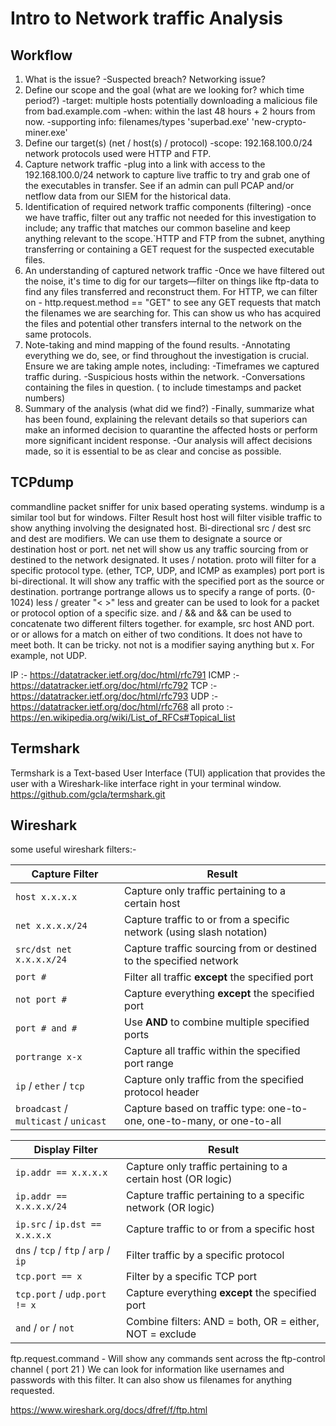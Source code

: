 # Intro to Network traffic Analysis

## Workflow
1. What is the issue?
	-Suspected breach? Networking issue?
2. Define our scope and the goal (what are we looking for? which time period?)
	-target: multiple hosts potentially downloading a malicious file from bad.example.com
	-when: within the last 48 hours + 2 hours from now.
	-supporting info: filenames/types 'superbad.exe' 'new-crypto-miner.exe'
3. Define our target(s) (net / host(s) / protocol)
	-scope: 192.168.100.0/24 network protocols used were HTTP and FTP.
4. Capture network traffic
	-plug into a link with access to the 192.168.100.0/24 network to capture live traffic to try and grab one of the executables in transfer. See if an admin can pull PCAP and/or netflow 	data from our SIEM for the historical data.
5. Identification of required network traffic components (filtering)
	-once we have traffic, filter out any traffic not needed for this investigation to include; any traffic that matches our common baseline and keep anything relevant to the scope.`HTTP 	and FTP from the subnet, anything transferring or containing a GET request for the suspected executable files.
6. An understanding of captured network traffic
	-Once we have filtered out the noise, it's time to dig for our targets—filter on things like ftp-data to find any files transferred and reconstruct them. For HTTP, we can filter on - 	http.request.method == "GET" to see any GET requests that match the filenames we are searching for. This can show us who has acquired the files and potential other transfers internal 	to the network on the same protocols.
7. Note-taking and mind mapping of the found results.
	-Annotating everything we do, see, or find throughout the investigation is crucial. Ensure we are taking ample notes, including:
	-Timeframes we captured traffic during.
	-Suspicious hosts within the network.
	-Conversations containing the files in question. ( to include timestamps and packet numbers)
8. Summary of the analysis (what did we find?)
	-Finally, summarize what has been found, explaining the relevant details so that superiors can make an informed decision to quarantine the affected hosts or perform more significant 	incident response.
	-Our analysis will affect decisions made, so it is essential to be as clear and concise as possible.

## TCPdump
commandline packet sniffer for unix based operating systems. windump is a similar tool but for windows.
Filter	Result
host	host will filter visible traffic to show anything involving the designated host. Bi-directional
src / dest	src and dest are modifiers. We can use them to designate a source or destination host or port.
net	net will show us any traffic sourcing from or destined to the network designated. It uses / notation.
proto	will filter for a specific protocol type. (ether, TCP, UDP, and ICMP as examples)
port	port is bi-directional. It will show any traffic with the specified port as the source or destination.
portrange	portrange allows us to specify a range of ports. (0-1024)
less / greater "< >"	less and greater can be used to look for a packet or protocol option of a specific size.
and / &&	and && can be used to concatenate two different filters together. for example, src host AND port.
or	or allows for a match on either of two conditions. It does not have to meet both. It can be tricky.
not	not is a modifier saying anything but x. For example, not UDP.


IP :- https://datatracker.ietf.org/doc/html/rfc791
ICMP :- https://datatracker.ietf.org/doc/html/rfc792
TCP :- https://datatracker.ietf.org/doc/html/rfc793
UDP :- https://datatracker.ietf.org/doc/html/rfc768
all proto :- https://en.wikipedia.org/wiki/List_of_RFCs#Topical_list


## Termshark
Termshark is a Text-based User Interface (TUI) application that provides the user with a Wireshark-like interface right in your terminal window.
https://github.com/gcla/termshark.git

## Wireshark
some useful wireshark filters:-

| Capture Filter                 | Result                                                                 |
|-------------------------------|------------------------------------------------------------------------|
| `host x.x.x.x`                | Capture only traffic pertaining to a certain host                      |
| `net x.x.x.x/24`              | Capture traffic to or from a specific network (using slash notation)   |
| `src/dst net x.x.x.x/24`      | Capture traffic sourcing from or destined to the specified network     |
| `port #`                      | Filter all traffic **except** the specified port                       |
| `not port #`                  | Capture everything **except** the specified port                       |
| `port # and #`                | Use **AND** to combine multiple specified ports                        |
| `portrange x-x`               | Capture all traffic within the specified port range                    |
| `ip` / `ether` / `tcp`        | Capture only traffic from the specified protocol header                |
| `broadcast` / `multicast` / `unicast` | Capture based on traffic type: one-to-one, one-to-many, or one-to-all |

| Display Filter                    | Result                                                                 |
|----------------------------------|------------------------------------------------------------------------|
| `ip.addr == x.x.x.x`             | Capture only traffic pertaining to a certain host (OR logic)           |
| `ip.addr == x.x.x.x/24`          | Capture traffic pertaining to a specific network (OR logic)            |
| `ip.src` / `ip.dst == x.x.x.x`   | Capture traffic to or from a specific host                             |
| `dns` / `tcp` / `ftp` / `arp` / `ip` | Filter traffic by a specific protocol                                 |
| `tcp.port == x`                  | Filter by a specific TCP port                                          |
| `tcp.port` / `udp.port != x`     | Capture everything **except** the specified port                       |
| `and` / `or` / `not`             | Combine filters: AND = both, OR = either, NOT = exclude                |

ftp.request.command - Will show any commands sent across the ftp-control channel ( port 21 )
We can look for information like usernames and passwords with this filter. It can also show us filenames for anything requested.

https://www.wireshark.org/docs/dfref/f/ftp.html










